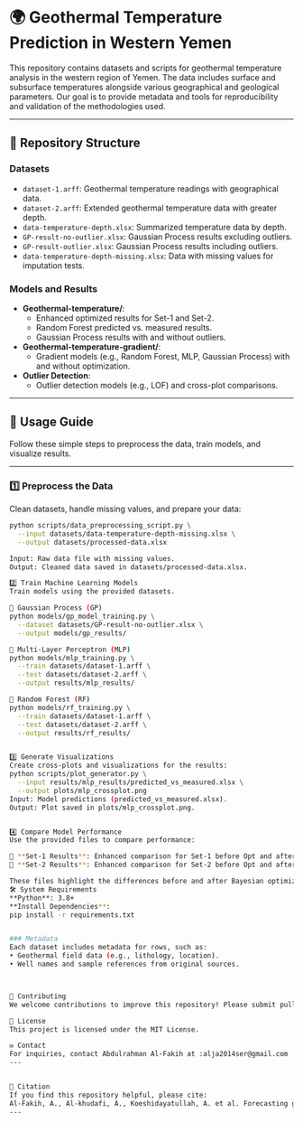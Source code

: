 # 🌍 Geothermal Temperature Prediction in Western Yemen

This repository contains datasets and scripts for geothermal temperature analysis in the western region of Yemen. The data includes surface and subsurface temperatures alongside various geographical and geological parameters. Our goal is to provide metadata and tools for reproducibility and validation of the methodologies used.

---

## 📂 Repository Structure

### **Datasets**
- `dataset-1.arff`: Geothermal temperature readings with geographical data.
- `dataset-2.arff`: Extended geothermal temperature data with greater depth.
- `data-temperature-depth.xlsx`: Summarized temperature data by depth.
- `GP-result-no-outlier.xlsx`: Gaussian Process results excluding outliers.
- `GP-result-outlier.xlsx`: Gaussian Process results including outliers.
- `data-temperature-depth-missing.xlsx`: Data with missing values for imputation tests.

### **Models and Results**
- **Geothermal-temperature/**:
  - Enhanced optimized results for Set-1 and Set-2.
  - Random Forest predicted vs. measured results.
  - Gaussian Process results with and without outliers.
- **Geothermal-temperature-gradient/**:
  - Gradient models (e.g., Random Forest, MLP, Gaussian Process) with and without optimization.
- **Outlier Detection**:
  - Outlier detection models (e.g., LOF) and cross-plot comparisons.

---

## 🚀 Usage Guide

Follow these simple steps to preprocess the data, train models, and visualize results.

---

### **1️⃣ Preprocess the Data**
Clean datasets, handle missing values, and prepare your data:
```bash
python scripts/data_preprocessing_script.py \
  --input datasets/data-temperature-depth-missing.xlsx \
  --output datasets/processed-data.xlsx

Input: Raw data file with missing values.
Output: Cleaned data saved in datasets/processed-data.xlsx.

2️⃣ Train Machine Learning Models
Train models using the provided datasets.

🔹 Gaussian Process (GP)
python models/gp_model_training.py \
  --dataset datasets/GP-result-no-outlier.xlsx \
  --output models/gp_results/

🔹 Multi-Layer Perceptron (MLP)
python models/mlp_training.py \
  --train datasets/dataset-1.arff \
  --test datasets/dataset-2.arff \
  --output results/mlp_results/

🔹 Random Forest (RF)
python models/rf_training.py \
  --train datasets/dataset-1.arff \
  --test datasets/dataset-2.arff \
  --output results/rf_results/


3️⃣ Generate Visualizations
Create cross-plots and visualizations for the results:
python scripts/plot_generator.py \
  --input results/mlp_results/predicted_vs_measured.xlsx \
  --output plots/mlp_crossplot.png
Input: Model predictions (predicted_vs_measured.xlsx).
Output: Plot saved in plots/mlp_crossplot.png.


4️⃣ Compare Model Performance
Use the provided files to compare performance:

📂 **Set-1 Results**: Enhanced comparison for Set-1 before Opt and after.xlsx
📂 **Set-2 Results**: Enhanced comparison for Set-2 before Opt and after.xlsx

These files highlight the differences before and after Bayesian optimization.
🛠 System Requirements
**Python**: 3.8+
**Install Dependencies**:
pip install -r requirements.txt


### Metadata
Each dataset includes metadata for rows, such as:
• Geothermal field data (e.g., lithology, location).
• Well names and sample references from original sources.



🤝 Contributing
We welcome contributions to improve this repository! Please submit pull requests with clear descriptions of your changes.

📜 License
This project is licensed under the MIT License.

✉️ Contact
For inquiries, contact Abdulrahman Al-Fakih at :alja2014ser@gmail.com
---


📖 Citation
If you find this repository helpful, please cite:
Al-Fakih, A., Al-khudafi, A., Koeshidayatullah, A. et al. Forecasting geothermal temperature in western Yemen with Bayesian-optimized machine learning regression models. Geotherm Energy 13, 4 (2025). https://doi.org/10.1186/s40517-024-00324-3
---


